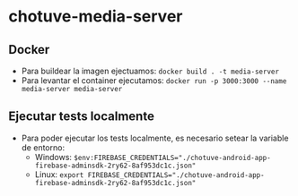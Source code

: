 # chotuve-media-server

## Docker
- Para buildear la imagen ejectuamos:
```docker build . -t media-server```
- Para levantar el container ejecutamos:  ```docker run -p 3000:3000 --name media-server media-server```

## Ejecutar tests localmente
- Para poder ejecutar los tests localmente, es necesario setear la variable de entorno:
    - Windows: ```$env:FIREBASE_CREDENTIALS="./chotuve-android-app-firebase-adminsdk-2ry62-8af953dc1c.json"```
    - Linux: ```export FIREBASE_CREDENTIALS="./chotuve-android-app-firebase-adminsdk-2ry62-8af953dc1c.json"```
